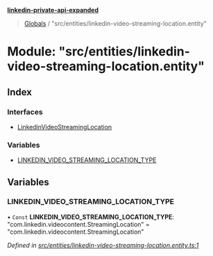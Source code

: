 **[linkedin-private-api-expanded](../README.md)**

> [Globals](../globals.md) / "src/entities/linkedin-video-streaming-location.entity"

# Module: "src/entities/linkedin-video-streaming-location.entity"

## Index

### Interfaces

* [LinkedinVideoStreamingLocation](../interfaces/_src_entities_linkedin_video_streaming_location_entity_.linkedinvideostreaminglocation.md)

### Variables

* [LINKEDIN\_VIDEO\_STREAMING\_LOCATION\_TYPE](_src_entities_linkedin_video_streaming_location_entity_.md#linkedin_video_streaming_location_type)

## Variables

### LINKEDIN\_VIDEO\_STREAMING\_LOCATION\_TYPE

• `Const` **LINKEDIN\_VIDEO\_STREAMING\_LOCATION\_TYPE**: \"com.linkedin.videocontent.StreamingLocation\" = "com.linkedin.videocontent.StreamingLocation"

*Defined in [src/entities/linkedin-video-streaming-location.entity.ts:1](https://github.com/khanhtranngoccva/linkedin-private-api/blob/a93f067/src/entities/linkedin-video-streaming-location.entity.ts#L1)*
